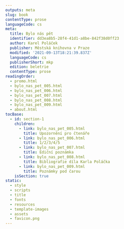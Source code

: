 ```yaml
---
outputs: meta
slug: book
contentType: prose
languageCode: cs
meta:
  title: Bylo nás pět
  identifier: dd3ea8b5-28f4-41d1-a8be-842f38d0ff23
  author: Karel Poláček
  publisher: Městská knihovna v Praze
  modified: '2021-09-13T18:21:39.837Z'
  languageCode: cs
  publisherShort: mkp
  edition: beletrie
  contentType: prose
readingOrder:
  - promo.html
  - bylo_nas_pet_005.html
  - bylo_nas_pet_006.html
  - bylo_nas_pet_007.html
  - bylo_nas_pet_008.html
  - bylo_nas_pet_009.html
  - about.html
tocBase:
  - id: section-1
    children:
      - link: bylo_nas_pet_005.html
        title: Upozornění pro čtenáře
      - link: bylo_nas_pet_006.html
        title: 1/2/3/4/5
      - link: bylo_nas_pet_007.html
        title: Ediční poznámka
      - link: bylo_nas_pet_008.html
        title: Bibliografie díla Karla Poláčka
      - link: bylo_nas_pet_009.html
        title: Poznámky pod čarou
    isSection: true
static:
  - style
  - scripts
  - title
  - fonts
  - resources
  - template-images
  - assets
  - favicon.png
---
```

